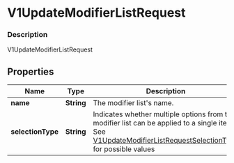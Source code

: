 
# V1UpdateModifierListRequest

### Description

V1UpdateModifierListRequest

## Properties
Name | Type | Description | Notes
------------ | ------------- | ------------- | -------------
**name** | **String** | The modifier list&#39;s name. |  [optional]
**selectionType** | **String** | Indicates whether multiple options from the modifier list can be applied to a single item. See [V1UpdateModifierListRequestSelectionType](#type-v1updatemodifierlistrequestselectiontype) for possible values |  [optional]



